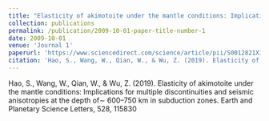 ```yaml
---
title: "Elasticity of akimotoite under the mantle conditions: Implications for multiple discontinuities and seismic anisotropies at the depth of∼ 600–750 km in subduction zones"
collection: publications
permalink: /publication/2009-10-01-paper-title-number-1
date: 2009-10-01
venue: 'Journal 1'
paperurl: 'https://www.sciencedirect.com/science/article/pii/S0012821X19305229'
citation: 'Hao, S., Wang, W., Qian, W., & Wu, Z. (2019). Elasticity of akimotoite under the mantle conditions: Implications for multiple discontinuities and seismic anisotropies at the depth of∼ 600–750 km in subduction zones. Earth and Planetary Science Letters, 528, 115830.'
---
```

Hao, S., Wang, W., Qian, W., & Wu, Z. (2019). Elasticity of akimotoite under the mantle conditions: Implications for multiple discontinuities and seismic anisotropies at the depth of∼ 600–750 km in subduction zones. Earth and Planetary Science Letters, 528, 115830
